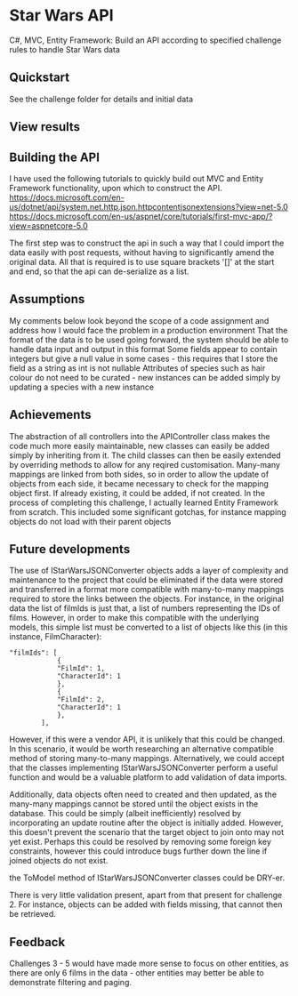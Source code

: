 # Star Wars API
C#, MVC, Entity Framework: Build an API according to specified challenge rules to handle Star Wars data

## Quickstart
See the challenge folder for details and initial data

## View results

## Building the API
I have used the following tutorials to quickly build out MVC and Entity Framework functionality, upon which to construct the API. 
https://docs.microsoft.com/en-us/dotnet/api/system.net.http.json.httpcontentjsonextensions?view=net-5.0
https://docs.microsoft.com/en-us/aspnet/core/tutorials/first-mvc-app/?view=aspnetcore-5.0

The first step was to construct the api in such a way that I could import the data easily with post requests, without having to significantly amend the original data. All that is required is to use square brackets '[]' at the start and end, so that the api can de-serialize as a list.

## Assumptions
My comments below look beyond the scope of a code assignment and address how I would face the problem in a production environment
That the format of the data is to be used going forward, the system should be able to handle data input and output in this format
Some fields appear to contain integers but give a null value in some cases - this requires that I store the field as a string as int is not nullable
Attributes of species such as hair colour do not need to be curated - new instances can be added simply by updating a species with a new instance

## Achievements
The abstraction of all controllers into the APIController class makes the code much more easily maintainable, new classes can easily be added simply by inheriting from it. The child classes can then be easily extended by overriding methods to allow for any reqired customisation.
Many-many mappings are linked from both sides, so in order to allow the update of objects from each side, it became necessary to check for the mapping object first. If already existing, it could be added, if not created.
In the process of completing this challenge, I actually learned Entity Framework from scratch. This included some significant gotchas, for instance mapping objects do not load with their parent objects

## Future developments
The use of IStarWarsJSONConverter<Model> objects adds a layer of complexity and maintenance to the project that could be eliminated if the data were stored and transferred in a format more compatible with many-to-many mappings required to store the links between the objects. For instance, in the original data the list of filmIds is just that, a list of numbers representing the IDs of films. However, in order to make this compatible with the underlying models, this simple list must be converted to a list of objects like this (in this instance, FilmCharacter):

    "filmIds": [
                {
                "FilmId": 1,
                "CharacterId": 1
                },
                {
                "FilmId": 2,
                "CharacterId": 1
                },
            ],

However, if this were a vendor API, it is unlikely that this could be changed. In this scenario, it would be worth researching an alternative compatible method of storing many-to-many mappings. Alternatively, we could accept that the classes implementing IStarWarsJSONConverter<Model> perform a useful function and would be a valuable platform to add validation of data imports.

Additionally, data objects often need to created and then updated, as the many-many mappings cannot be stored until the object exists in the database. This could be simply (albeit inefficiently) resolved by incorporating an update routine after the object is initially added. However, this doesn't prevent the scenario that the target object to join onto may not yet exist. Perhaps this could be resolved by removing some foreign key constraints, however this could introduce bugs further down the line if joined objects do not exist.

the ToModel method of IStarWarsJSONConverter<Model> classes could be DRY-er.

There is very little validation present, apart from that present for challenge 2. For instance, objects can be added with fields missing, that cannot then be retrieved.

## Feedback
Challenges 3 - 5 would have made more sense to focus on other entities, as there are only 6 films in the data - other entities may better be able to demonstrate filtering and paging.
